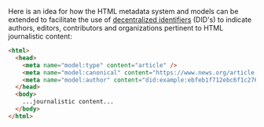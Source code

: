 Here is an idea for how the HTML metadata system and models can be extended to facilitate the use of [decentralized identifiers](https://github.com/WebOfTrustInfo/rebooting-the-web-of-trust-fall2017/blob/master/topics-and-advance-readings/did-primer.md) (DID's) to indicate authors, editors, contributors and organizations pertinent to HTML journalistic content:

```html
<html>
  <head>
    <meta name="model:type" content="article" />
    <meta name="model:canonical" content="https://www.news.org/article.html" />
    <meta name="model:author" content="did:example:ebfeb1f712ebc6f1c276e12ec21" />
  </head>
  <body>
    ...journalistic content...
  </body>
</html>
```
